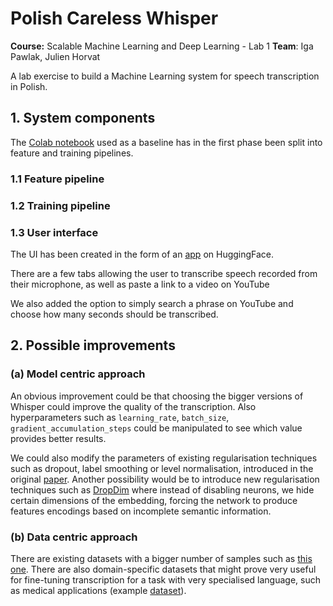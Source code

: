 # Polish Careless Whisper
**Course:** Scalable Machine Learning and Deep Learning - Lab 1
**Team**: Iga Pawlak, Julien Horvat

A lab exercise to build a Machine Learning system for speech transcription in Polish. 
## 1. System components
The [Colab notebook](https://colab.research.google.com/github/sanchit-gandhi/notebooks/blob/main/fine_tune_whisper.ipynb) used as a baseline has in the first phase been split into feature and training pipelines. 
### 1.1 Feature pipeline
### 1.2 Training pipeline
### 1.3 User interface 
The UI has been created in the form of an [app](https://huggingface.co/spaces/PiJul/PolishCarelessWhisper) on HuggingFace. 

There are a few tabs allowing the user to transcribe speech recorded from their microphone, as well as paste a link to a video on YouTube 

We also added the option to simply search a phrase on YouTube and choose how many seconds should be transcribed. 

## 2. Possible improvements
### (a) Model centric approach
An obvious improvement could be that choosing the bigger versions of Whisper could improve the quality of the transcription. Also hyperparameters such as `learning_rate`, `batch_size`, `gradient_accumulation_steps` could be manipulated to see which value provides better results. 

We could also modify the parameters of existing regularisation techniques such as dropout, label smoothing or level normalisation, introduced in the original [paper](https://arxiv.org/abs/1706.03762). Another possibility would be to introduce new regularisation techniques such as [DropDim](https://arxiv.org/pdf/2304.10321.pdf) where instead of disabling neurons, we hide certain dimensions of the embedding, forcing the network to produce features encodings based on incomplete semantic information. 

### (b) Data centric approach

There are existing datasets with a bigger number of samples such as [this one](https://doi.org/10.35111/twqh-f096). There are also domain-specific datasets that might prove very useful for fine-tuning transcription for a task with very specialised language, such as medical applications (example [dataset](https://www.futurebeeai.com/dataset/monologue-speech-dataset/healthcare-scripted-speech-monologues-polish-poland)). 
